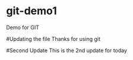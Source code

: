 # git-demo1
Demo for GIT

#Updating the file
Thanks for using git

#Second Update
This is the 2nd update for today

